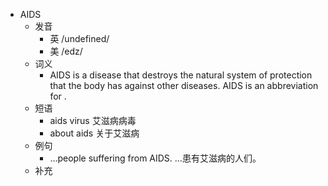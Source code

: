 - AIDS
  - 发音
    - 英 /undefined/
    - 美 /edz/
  - 词义
      - AIDS is a disease that destroys the natural system of protection that the body has against other diseases. AIDS is an abbreviation for .
  - 短语
    - aids virus 艾滋病病毒
    - about aids 关于艾滋病
  - 例句
    - ...people suffering from AIDS. …患有艾滋病的人们。
  - 补充